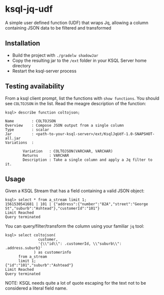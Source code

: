 # ksql-jq-udf
A simple user defined function (UDF) that wraps Jq, allowing a column containing JSON data to be filtered and transformed

## Installation
- Build the project with `./gradelw shadowJar` 
- Copy the resulting jar to the `/ext` folder in your KSQL Server home directory
- Restart the ksql-server process


## Testing availability
From a ksql client prompt, list the functions with `show functions`. You should see `COLTOJSON` in the list.
Read the meagre description of the function: 
```
ksql> describe function coltojson;

Name        : COLTOJSON
Overview    : Compose JSON output from a single column
Type        : scalar
Jar         : <path-to-your-ksql-server>/ext/KsqlJqUdf-1.0-SNAPSHOT-all.jar
Variations  : 

        Variation   : COLTOJSON(VARCHAR, VARCHAR)
        Returns     : VARCHAR
        Description : Take a single column and apply a Jq filter to it.
```

## Usage
Given a KSQL Stream that has a field containing a valid JSON object:

```
ksql> select * from a_stream limit 1;
1561530541681 | 101 | {"address":{"number":"82A","street":"George St","suburb":"Ashtead"},"customerId":"101"}
Limit Reached
Query terminated
```

You can query/filter/transform the column using your familiar `jq` tool:

```
ksql> select coltojson(
               customer, 
               '{\\"id\\": .customerId, \\"suburb\\": .address.suburb}'
             ) as customerinfo 
      from a_stream 
      limit 1;
{"id":"101","suburb":"Ashtead"}
Limit Reached
Query terminated
```

NOTE: KSQL needs quite a lot of quote escaping for the text not to be considered a literal field name.
